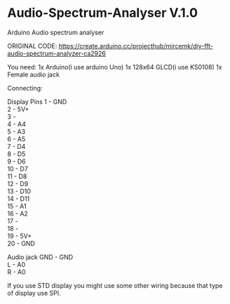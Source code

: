 # Audio-Spectrum-Analyser V.1.0
Arduino Audio spectrum analyser

ORIGINAL CODE: https://create.arduino.cc/projecthub/mircemk/diy-fft-audio-spectrum-analyzer-ca2926

You need:
1x Arduino(i use arduino Uno)
1x 128x64 GLCD(i use KS0108)
1x Female audio jack

Connecting:

Display
Pins
1 - GND   
  2 - 5V+   
  3 -    
  4 - A4   
  5 - A3   
  6 - A5   
  7 - D4   
  8 - D5   
  9 - D6   
  10 - D7   
  11 - D8   
  12 - D9   
  13 - D10   
  14 - D11   
  15 - A1   
  16 - A2   
  17 -    
  18 -    
  19 - 5V+   
  20 - GND   

Audio jack
GND - GND   
  L - A0   
  R - A0   

If you use STD display you might use some other wiring because that type of display use SPI.
